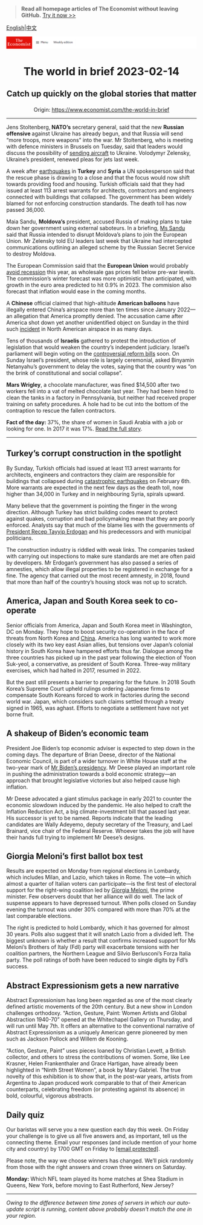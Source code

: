 > **Read all homepage articles of The Economist without leaving GitHub.** [Try it now >>](https://arielherself.github.io/te)

[English](https://github.com/arielherself/espresso/blob/main/README.md)|[中文](https://github-com.translate.goog/arielherself/espresso/blob/main/README.md?_x_tr_sl=en&_x_tr_tl=zh-CN&_x_tr_hl=zh-CN&_x_tr_pto=wapp)



![The Economist](menubar.png)

# <p align="center">The world in brief 2023-02-14</p>

## <p align="center">Catch up quickly on the global stories that matter</p>

<p align="center">Origin: <a href="https://www.economist.com/the-world-in-brief">https://www.economist.com/the-world-in-brief</a><hr>

Jens Stoltenberg,<strong> NATO’s</strong> secretary general, said that the new <strong>Russian offensive </strong>against Ukraine has already begun, and that Russia will send “more troops, more weapons” into the war. Mr Stoltenberg, who is meeting with defence ministers in Brussels on Tuesday, said that leaders would discuss the possibility of [sending aircraft](https://www.economist.com/the-economist-explains/2023/02/01/why-does-ukraine-want-western-jets-and-will-it-get-them) to Ukraine. Volodymyr Zelensky, Ukraine’s president, renewed pleas for jets last week. 

A week after [earthquakes](https://www.economist.com/europe/2023/02/09/the-earthquakes-in-turkey-and-syria-have-shaken-both-countries) in <strong>Turkey</strong> and <strong>Syria</strong> a UN spokesperson said that the rescue phase is drawing to a close and that the focus would now shift towards providing food and housing. Turkish officials said that they had issued at least 113 arrest warrants for architects, contractors and engineers connected with buildings that collapsed. The government has been widely blamed for not enforcing construction standards. The death toll has now passed 36,000. 

Maia Sandu, <strong>Moldova’s</strong> president, accused Russia of making plans to take down her government using external saboteurs. In a briefing, [Ms Sandu](https://www.economist.com/europe/moldova-is-trying-to-stay-out-of-russias-war-with-ukraine/21809093) said that Russia intended to disrupt Moldova’s plans to join the European Union. Mr Zelensky told EU leaders last week that Ukraine had intercepted communications outlining an alleged scheme by the Russian Secret Service to destroy Moldova.

The European Commission said that the <strong>European Union</strong> would probably [avoid recession](https://www.economist.com/europe/2023/01/26/experience-from-a-past-crisis-suggests-europe-should-shake-off-any-complacency) this year, as wholesale gas prices fell below pre-war levels. The commission’s winter forecast was more optimistic than anticipated, with growth in the euro area predicted to hit 0.9% in 2023. The commision also forecast that inflation would ease in the coming months.

A <strong>Chinese</strong> official claimed that high-altitude <strong>American balloons</strong> have illegally entered China’s airspace more than ten times since January 2022—an allegation that America promptly denied. The accusation came after America shot down yet another unidentified object on Sunday in the third such [incident](https://www.economist.com/china/2023/02/07/the-lessons-from-the-chinese-spy-balloon) in North American airspace in as many days. 

Tens of thousands of <strong>Israelis</strong> gathered to protest the introduction of legislation that would weaken the country’s independent judiciary. Israel’s parliament will begin voting on the [controversial reform bills](https://www.economist.com/middle-east-and-africa/2023/01/16/binyamin-netanyahu-rushes-to-take-on-israels-supreme-court) soon. On Sunday Israel’s president, whose role is largely ceremonial, asked Binyamin Netanyahu’s government to delay the votes, saying that the country was “on the brink of constitutional and social collapse”.

<strong>Mars Wrigley</strong>, a chocolate manufacturer, was fined $14,500 after two workers fell into a vat of melted chocolate last year. They had been hired to clean the tanks in a factory in Pennsylvania, but neither had received proper training on safety procedures. A hole had to be cut into the bottom of the contraption to rescue the fallen contractors.

<strong>Fact of the day: </strong>37%, the share of women in Saudi Arabia with a job or looking for one. In 2017 it was 17%. [Read the full story](https://www.economist.com/leaders/2023/02/09/arab-petrostates-must-prepare-their-citizens-for-a-post-oil-future).

----------

## Turkey’s corrupt construction in the spotlight

By Sunday, Turkish officials had issued at least 113 arrest warrants for architects, engineers and contractors they claim are responsible for buildings that collapsed during [catastrophic earthquakes](https://www.economist.com/europe/2023/02/09/the-earthquakes-in-turkey-and-syria-have-shaken-both-countries) on February 6th. More warrants are expected in the next few days as the death toll, now higher than 34,000 in Turkey and in neighbouring Syria, spirals upward.

Many believe that the government is pointing the finger in the wrong direction. Although Turkey has strict building codes meant to protect against quakes, corruption and bad policymaking mean that they are poorly enforced. Analysts say that much of the blame lies with the governments of [President Recep Tayyip Erdogan](https://www.economist.com/special-report/2023-01-21) and his predecessors and with municipal politicians.

The construction industry is riddled with weak links. The companies tasked with carrying out inspections to make sure standards are met are often paid by developers. Mr Erdogan’s government has also passed a series of amnesties, which allow illegal properties to be registered in exchange for a fine. The agency that carried out the most recent amnesty, in 2018, found that more than half of the country’s housing stock was not up to scratch. 

## America, Japan and South Korea seek to co-operate

Senior officials from America, Japan and South Korea meet in Washington, DC on Monday. They hope to boost security co-operation in the face of threats from North Korea and [China](https://www.economist.com/china/2023/02/09/tensions-will-linger-over-a-chinese-balloon-downed-by-america). America has long wanted to work more closely with its two key east Asian allies, but tensions over Japan’s colonial history in South Korea have hampered efforts thus far. Dialogue among the three countries has picked up in the past year following the election of Yoon Suk-yeol, a conservative, as president of South Korea. Three-way military exercises, which had halted in 2017, resumed in 2022. 

But the past still presents a barrier to preparing for the future. In 2018 South Korea’s Supreme Court upheld rulings ordering Japanese firms to compensate South Koreans forced to work in factories during the second world war. Japan, which considers such claims settled through a treaty signed in 1965, was aghast. Efforts to negotiate a settlement have not yet borne fruit.

## A shakeup of Biden’s economic team

President Joe Biden’s top economic adviser is expected to step down in the coming days. The departure of Brian Deese, director of the National Economic Council, is part of a wider turnover in White House staff at the two-year mark of [Mr Biden’s presidency](https://www.economist.com/president-joe-biden-polls). Mr Deese played an important role in pushing the administration towards a bold economic strategy—an approach that brought legislative victories but also helped cause high inflation.

Mr Deese advocated a giant stimulus package in early 2021 to counter the economic slowdown induced by the pandemic. He also helped to craft the Inflation Reduction Act, a big climate-investment bill that passed last year. His successor is yet to be named. Reports indicate that the leading candidates are Wally Adeyemo, deputy secretary of the Treasury, and Lael Brainard, vice chair of the Federal Reserve. Whoever takes the job will have their hands full trying to implement Mr Deese’s designs.

## Giorgia Meloni’s first ballot box test

Results are expected on Monday from regional elections in Lombardy, which includes Milan, and Lazio, which takes in Rome. The vote—in which almost a quarter of Italian voters can participate—is the first test of electoral support for the right-wing coalition led by [Giorgia Meloni](https://www.economist.com/europe/2023/01/26/after-a-steady-first-100-days-choppier-waters-await-giorgia-meloni), the prime minister. Few observers doubt that her alliance will do well. The lack of suspense appears to have depressed turnout. When polls closed on Sunday evening the turnout was under 30% compared with more than 70% at the last comparable elections.

The right is predicted to hold Lombardy, which it has governed for almost 30 years. Polls also suggest that it will snatch Lazio from a divided left. The biggest unknown is whether a result that confirms increased support for Ms Meloni’s Brothers of Italy (FdI) party will exacerbate tensions with her coalition partners, the Northern League and Silvio Berlusconi’s Forza Italia party. The poll ratings of both have been reduced to single digits by FdI’s success.

## Abstract Expressionism gets a new narrative

Abstract Expressionism has long been regarded as one of the most clearly defined artistic movements of the 20th century. But a new show in London challenges orthodoxy. “Action, Gesture, Paint: Women Artists and Global Abstraction 1940-70” opened at the Whitechapel Gallery on Thursday, and will run until May 7th. It offers an alternative to the conventional narrative of Abstract Expressionism as a uniquely American genre pioneered by men such as Jackson Pollock and Willem de Kooning. 

“Action, Gesture, Paint” uses pieces loaned by Christian Levett, a British collector, and others to stress the contributions of women. Some, like Lee Krasner, Helen Frankenthaler and Grace Hartigan, have already been highlighted in “Ninth Street Women”, a book by Mary Gabriel. The true novelty of this exhibition is to show that, in the post-war years, artists from Argentina to Japan produced work comparable to that of their American counterparts, celebrating freedom (or protesting against its absence) in bold, colourful, vigorous abstracts.

## Daily quiz

Our baristas will serve you a new question each day this week. On Friday your challenge is to give us all five answers and, as important, tell us the connecting theme. Email your responses (and include mention of your home city and country) by 1700 GMT on Friday to [<span class="__cf_email__" data-cfemail="38694d51427d4b484a5d4b4b57785d5b57565755514b4c165b5755">[email&#160;protected]</span>](https://mail.google.com/mail/?view=cm&amp;fs=1&amp;tf=1&amp;to=QuizEspresso@economist.com). 

Please note, the way we choose winners has changed. We’ll pick randomly from those with the right answers and crown three winners on Saturday.

<strong>Monday:</strong> Which NFL team played its home matches at Shea Stadium in Queens, New York, before moving to East Rutherford, New Jersey?

----------

*Owing to the difference between time zones of servers in which our auto-update script is running, content above probably doesn't match the one in your region.*
